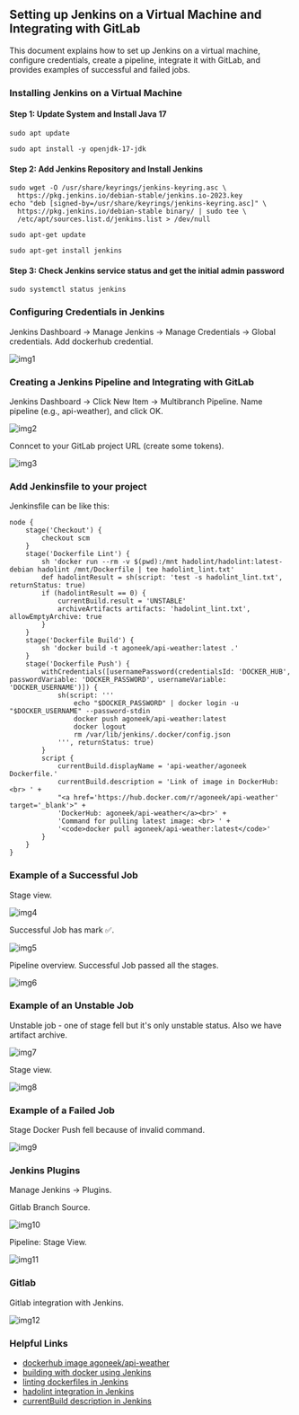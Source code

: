 ## Setting up Jenkins on a Virtual Machine and Integrating with GitLab
This document explains how to set up Jenkins on a virtual machine, configure credentials, create a pipeline, integrate it with GitLab, and provides examples of successful and failed jobs.

### Installing Jenkins on a Virtual Machine
#### Step 1: Update System and Install Java 17
`sudo apt update`

`sudo apt install -y openjdk-17-jdk`

#### Step 2: Add Jenkins Repository and Install Jenkins
```
sudo wget -O /usr/share/keyrings/jenkins-keyring.asc \
  https://pkg.jenkins.io/debian-stable/jenkins.io-2023.key
echo "deb [signed-by=/usr/share/keyrings/jenkins-keyring.asc]" \
  https://pkg.jenkins.io/debian-stable binary/ | sudo tee \
  /etc/apt/sources.list.d/jenkins.list > /dev/null
```
`sudo apt-get update`

`sudo apt-get install jenkins`

#### Step 3: Check Jenkins service status and get the initial admin password
`sudo systemctl status jenkins`

### Configuring Credentials in Jenkins
Jenkins Dashboard → Manage Jenkins → Manage Credentials → Global credentials.
Add dockerhub credential.

![img1](Jenkins_doc/img/image1.png)

### Creating a Jenkins Pipeline and Integrating with GitLab
Jenkins Dashboard → Click New Item → Multibranch Pipeline. Name pipeline (e.g., api-weather), and click OK.

![img2](Jenkins_doc/img/image2.png)

Conncet to your GitLab project URL (create some tokens).

![img3](Jenkins_doc/img/image3.png)

### Add Jenkinsfile to your project
Jenkinsfile can be like this:
```
node {
    stage('Checkout') {
        checkout scm
    }
    stage('Dockerfile Lint') {
        sh 'docker run --rm -v $(pwd):/mnt hadolint/hadolint:latest-debian hadolint /mnt/Dockerfile | tee hadolint_lint.txt'
        def hadolintResult = sh(script: 'test -s hadolint_lint.txt', returnStatus: true)
        if (hadolintResult == 0) {
            currentBuild.result = 'UNSTABLE'
            archiveArtifacts artifacts: 'hadolint_lint.txt', allowEmptyArchive: true
        }
    }
    stage('Dockerfile Build') {
        sh 'docker build -t agoneek/api-weather:latest .'
    }
    stage('Dockerfile Push') {
        withCredentials([usernamePassword(credentialsId: 'DOCKER_HUB', passwordVariable: 'DOCKER_PASSWORD', usernameVariable: 'DOCKER_USERNAME')]) {
            sh(script: '''
                echo "$DOCKER_PASSWORD" | docker login -u "$DOCKER_USERNAME" --password-stdin
                docker push agoneek/api-weather:latest
                docker logout
                rm /var/lib/jenkins/.docker/config.json
            ''', returnStatus: true)
        }
        script {
            currentBuild.displayName = 'api-weather/agoneek Dockerfile.'
            currentBuild.description = 'Link of image in DockerHub: <br> ' +
            "<a href='https://hub.docker.com/r/agoneek/api-weather' target='_blank'>" +
            'DockerHub: agoneek/api-weather</a><br>' +
            'Command for pulling latest image: <br> ' +
            '<code>docker pull agoneek/api-weather:latest</code>'
        }
    }
}

```
### Example of a Successful Job
Stage view.

![img4](Jenkins_doc/img/image4.png)

Successful Job has mark ✅.

![img5](Jenkins_doc/img/image5.png)

Pipeline overview. Successful Job passed all the stages.

![img6](Jenkins_doc/img/image6.png)
### Example of an Unstable Job
Unstable job - one of stage fell but it's only unstable status. Also we have artifact archive.

![img7](Jenkins_doc/img/image7.png)

Stage view.

![img8](Jenkins_doc/img/image8.png)
### Example of a Failed Job
Stage Docker Push fell because of invalid command.

![img9](Jenkins_doc/img/image9.png)
### Jenkins Plugins
Manage Jenkins → Plugins.

Gitlab Branch Source.

![img10](Jenkins_doc/img/image10.png)

Pipeline: Stage View.

![img11](Jenkins_doc/img/image11.png)
### Gitlab
Gitlab integration with Jenkins.

![img12](Jenkins_doc/img/image12.png)

### Helpful Links
- [dockerhub image agoneek/api-weather](https://hub.docker.com/r/agoneek/api-weather/tags)
- [building with docker using Jenkins](https://www.liatrio.com/resources/blog/building-with-docker-using-jenkins-pipelines)
- [linting dockerfiles in Jenkins](https://itobey.dev/linting-dockerfiles-in-jenkins-pipelines-with-hadolint/)
- [hadolint integration in Jenkins](https://github.com/hadolint/hadolint/blob/master/docs/INTEGRATION.md)
- [currentBuild description in Jenkins](https://stackoverflow.com/questions/43639099/set-the-build-name-and-description-from-a-jenkins-declarative-pipeline)